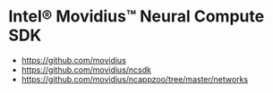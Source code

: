 # Intel® Movidius™ Neural Compute SDK

* https://github.com/movidius
* https://github.com/movidius/ncsdk
* https://github.com/movidius/ncappzoo/tree/master/networks



